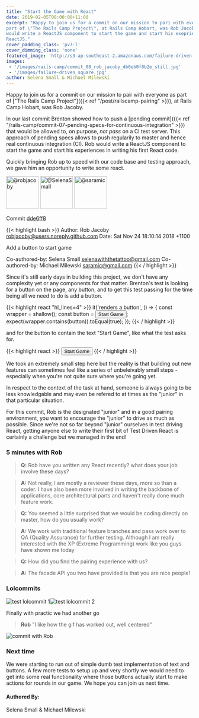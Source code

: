 ```yaml
---
title: "Start the Game with React"
date: 2019-02-05T08:00:00+11:00
excerpt: "Happy to join us for a commit on our mission to pari with everyone as
part of \"The Rails Camp Project\", at Rails Camp Hobart, was Rob Jacoby. Rob
would write a ReactJS component to start the game and start his exeprience with
ReactJS."
cover_padding_class: 'pv7-l'
cover_dimming_class: 'none'
featured_image: 'http://s3-ap-southeast-2.amazonaws.com/failure-driven-blog/railscamp-24-woodfield-hobart/commit_08_rob_jacoby_5f2f45c6243.gif'
images:
 - '/images/rails-camp/commit_08_rob_jacoby_db0eb0f8b2e_still.jpg'
 - '/images/failure-driven_square.jpg'
author: Selena Small & Michael Milewski
---
```


Happy to join us for a commit on our mission to pair with everyone as part
of ["The Rails Camp Project"]({{< ref "/post/railscamp-pairing" >}}), at
Rails Camp Hobart, was Rob Jacoby.

In our last commit Brenton showed how to push a [pending commit]({{< ref
"/rails-camp/commit-07-pending-specs-for-continuous-integration" >}}) that
would be allowed to, on purpose, _not pass_ on a CI test server. This approach of
pending specs allows to push regularily to master and hence real continuous
integration (CI). Rob would write a ReactJS component to start the game and
start his experiences in writing his first React code.

Quickly bringing Rob up to speed with our code base and testing approach, we
gave him an opportunity to write some react.

<img alt="@robjacoby" src="//github.com/robjacoby.png" style="display: inline; width: 88px;" height="88" />
<img alt="@SelenaSmall" src="//github.com/SelenaSmall.png" style="display: inline; width: 88px;" height="88" />
<img alt="@saramic" src="//github.com/saramic.png" style="display: inline; width: 88px;" height="88" />

Commit [dde6ff8](https://github.com/failure-driven/railscamp-search-term/commit/dde6ff8949ff6c6e40f1fa9c92465127534c1dd7)

{{< highlight bash >}}
Author: Rob Jacoby <robjacoby@users.noreply.github.com>
Date:   Sat Nov 24 18:10:14 2018 +1100

Add a button to start game

Co-authored-by: Selena Small <selenawiththetattoo@gmail.com>
Co-authored-by: Michael Milewski <saramic@gmail.com>
{{< / highlight >}}

Since it's still early days in building this project, we don't
have any complexity yet or any components for that matter.
Brenton's test is looking for a button on the page, any button,
and to get this test passing for the time being all we need to do
is add a button.

{{< highlight react "hl_lines=4" >}}
it('renders a button', () => {
  const wrapper = shallow(<App />);
  const button = <button>Start Game</button>;
  expect(wrapper.contains(button)).toEqual(true);
});
{{< / highlight >}}

and for the button to contain the text "Start Game", like what
the test asks for.

{{< highlight react >}}
<button>
  Start Game
</button>
{{< / highlight >}}

We took an extremely small step here but the reality is that
building out new features can sometimes feel like a series of
unbeleivably small steps - especially when you're not quite sure
where you're going yet.

In respect to the context of the task at hand, someone is
always going to be less knowledgable and may even be refered to
at times as the "junior" in that particular situation.

For this commit, Rob is the designated "junior" and in a good
pairing environment, you want to encourage the "junior" to drive
as much as possible. Since we're not so far beyond "junior"
ourselves in test driving React, getting anyone else to write
their first bit of Test Driven React is certainly a challenge but
we managed in the end!

### 5 minutes with Rob

> **Q:** Rob have you written any React recently? what does your job
> involve these days?

> **A:** Not really, I am mostly a reviewer these days, more so than a coder.
> I have also been more involved in writing the backbone of applications, core
> architectural parts and haven't really done much feature work.

> **Q:** You seemed a little surprised that we would be coding directly on
> master, how do you usually work?

> **A:** We work with traditional feature branches and pass work over to QA
> (Quality Assurance) for further testing. Although I am really interested
> with the XP (Extreme Programming) work like you guys have shown me today

> **Q:** How did you find the pairing experience with us?

> **A:** The facade API you two have provided is that you are nice people!

### Lolcommits

<div style="display: flex;">
  <img alt="test lolcommit 1" src="https://s3-ap-southeast-2.amazonaws.com/failure-driven-blog/railscamp-24-woodfield-hobart/commit_08_rob_jacoby__test_1_db0eb0f8b2e.gif" />
  <img alt="test lolcommit 2" src="https://s3-ap-southeast-2.amazonaws.com/failure-driven-blog/railscamp-24-woodfield-hobart/commit_08_rob_jacoby__test_2_441db8c1dee.gif" />
</div>

Finally with practic we had another go

> **Rob** "I like how the gif has worked out, well centered"

![commit with Rob](https://s3-ap-southeast-2.amazonaws.com/failure-driven-blog/railscamp-24-woodfield-hobart/commit_08_rob_jacoby_5f2f45c6243.gif)

### Next time

We were starting to run out of simple dumb test implementation of text and
buttons. A few more tests to setup up and very shortly we would need to get into
some real functionality where those buttons actually start to make actions for
rounds in our game. We hope you can join us next time.

#### Authored By:

Selena Small & Michael Milewski

